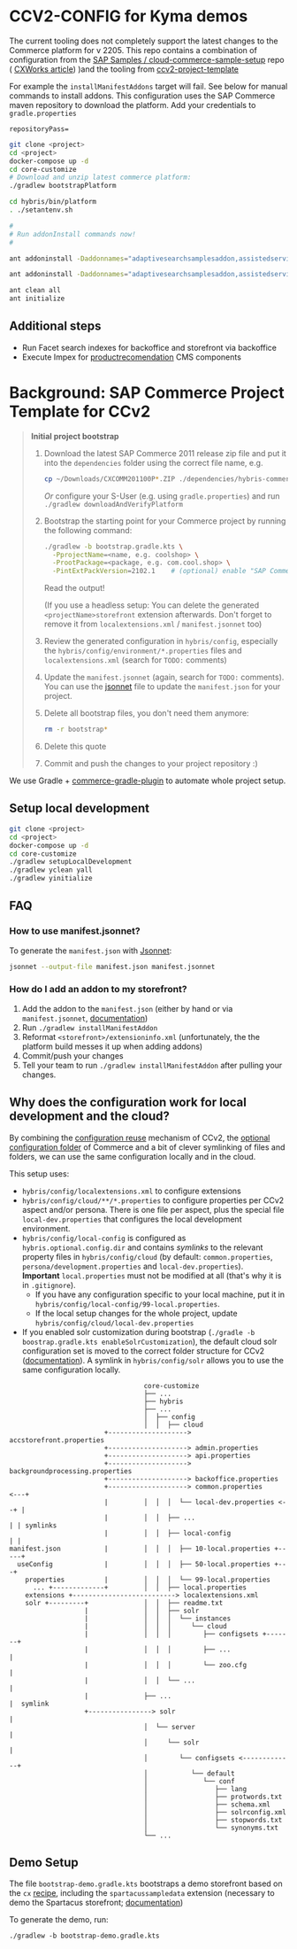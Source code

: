# CCV2-CONFIG for Kyma demos

The current tooling does not completely support the latest changes to the Commerce platform for v 2205.  This repo contains a combination of configuration from the [SAP Samples / cloud-commerce-sample-setup](https://github.com/SAP-samples/cloud-commerce-sample-setup/tree/main) repo ( [CXWorks article](https://www.sap.com/cxworks/article/2589632836/build_and_deploy_your_first_sap_commerce_cloud_project)) )and the tooling from [ccv2-project-template](https://github.com/sap-commerce-tools/ccv2-project-template)
 

For example the `installManifestAddons` target will fail.  See below for manual commands to install addons.
This configuration uses the SAP Commerce maven repository to download the platform.  Add your credentials to `gradle.properties`
```repositoryUser=
repositoryPass=
```

```sh
git clone <project>
cd <project>
docker-compose up -d
cd core-customize
# Download and unzip latest commerce platform:
./gradlew bootstrapPlatform

cd hybris/bin/platform
. ./setantenv.sh

#
# Run addonInstall commands now!
#

ant addoninstall -Daddonnames="adaptivesearchsamplesaddon,assistedservicecustomerinterestsaddon,assistedservicepromotionaddon,assistedservicestorefront,assistedserviceyprofileaddon,captchaaddon,chineseaddressaddon,configurablebundleaddon,consignmenttrackingaddon,customercouponaddon,customercouponsamplesaddon,customerinterestsaddon,customerticketingaddon,eventtrackingwsaddon,merchandisingaddon,merchandisingstorefrontsampledataaddon,multicountrysampledataaddon,notificationaddon,ordermanagementaddon,orderselfserviceaddon,pcmbackofficesamplesaddon,personalizationaddon,personalizationsampledataaddon,personalizationyprofilesampledataaddon,profiletagaddon,selectivecartsplitlistaddon,smarteditaddon,stocknotificationaddon,textfieldconfiguratortemplateaddon,timedaccesspromotionengineaddon,timedaccesspromotionenginesamplesaddon,xyformssamples,xyformsstorefrontcommons,ysapproductconfigaddon" -DaddonStorefront.yacceleratorstorefront="yacceleratorstorefront"

ant addoninstall -Daddonnames="adaptivesearchsamplesaddon,assistedservicecustomerinterestsaddon,assistedservicepromotionaddon,assistedservicestorefront,assistedserviceyprofileaddon,captchaaddon,chineseaddressaddon,configurablebundleaddon,consignmenttrackingaddon,customercouponaddon,customercouponsamplesaddon,customerinterestsaddon,customerticketingaddon,eventtrackingwsaddon,merchandisingaddon,merchandisingstorefrontsampledataaddon,multicountrysampledataaddon,notificationaddon,ordermanagementaddon,orderselfserviceaddon,pcmbackofficesamplesaddon,personalizationaddon,personalizationsampledataaddon,personalizationyprofilesampledataaddon,profiletagaddon,selectivecartsplitlistaddon,smarteditaddon,stocknotificationaddon,textfieldconfiguratortemplateaddon,timedaccesspromotionengineaddon,timedaccesspromotionenginesamplesaddon,xyformssamples,xyformsstorefrontcommons,ysapproductconfigaddon,accountsummaryaddon,b2bacceleratoraddon,b2bpunchoutaddon,chinesecommerceorgaddressaddon,commerceorgaddon,commerceorgsamplesaddon,sapproductconfigb2baddon" -DaddonStorefront.yacceleratorstorefront="yb2bacceleratorstorefront"

ant clean all
ant initialize
```

## Additional steps
- Run Facet search indexes for backoffice and storefront via backoffice
- Execute Impex for [productrecomendation](hybris/bin/custom/productrecommendation/resources/productrecommendation/import/sampledata/contentCatalogs/electronics-spaContentCatalog) CMS components

# Background: SAP Commerce Project Template for CCv2

> **Initial project bootstrap**
>
> 1. Download the latest SAP Commerce 2011 release zip file and put it into the `dependencies` folder
>    using the correct file name, e.g.
>
>    ```bash
>    cp ~/Downloads/CXCOMM201100P*.ZIP ./dependencies/hybris-commerce-suite-2011.6.zip
>    ```
>    *Or* configure your S-User (e.g. using `gradle.properties`) and run `./gradlew downloadAndVerifyPlatform`
>    
> 1. Bootstrap the starting point for your Commerce project by running the following command:
>
>    ```bash
>    ./gradlew -b bootstrap.gradle.kts \
>      -PprojectName=<name, e.g. coolshop> \
>      -ProotPackage=<package, e.g. com.cool.shop> \
>      -PintExtPackVersion=2102.1    # (optional) enable "SAP Commerce Cloud, Integration Extension Pack"
>    ```
>
>    Read the output!
>
>    (If you use a headless setup: You can delete the generated `<projectName>storefront` extension
>     afterwards. Don't forget to remove it from `localextensions.xml` / `manifest.jsonnet` too)
> 1. Review the generated configuration in `hybris/config`, especially the `hybris/config/environment/*.properties`
>    files and `localextensions.xml` (search for `TODO:` comments)
> 1. Update the `manifest.jsonnet` (again, search for `TODO:` comments).\
>    You can use the [jsonnet] file to update the `manifest.json` for your project.
> 1. Delete all bootstrap files, you don't need them anymore:
>
>    ```bash
>    rm -r bootstrap*
>    ```
>
> 1. Delete this quote
> 1. Commit and push the changes to your project repository :)

We use Gradle + [commerce-gradle-plugin][plugin] to automate whole project setup.

[plugin]: https://github.com/SAP/commerce-gradle-plugin

## Setup local development

```sh
git clone <project>
cd <project>
docker-compose up -d
cd core-customize
./gradlew setupLocalDevelopment
./gradlew yclean yall
./gradlew yinitialize
```

## FAQ

###  How to use manifest.jsonnet?

To generate the `manifest.json` with [Jsonnet][jsonnet]:

```bash
jsonnet --output-file manifest.json manifest.jsonnet
```

[jsonnet]: https://jsonnet.org/

### How do I add an addon to my storefront?

1. Add the addon to the `manifest.json` (either by hand or via `manifest.jsonnet`, [documentation][addon])
1. Run `./gradlew installManifestAddon`
1. Reformat `<storefront>/extensioninfo.xml` (unfortunately, the the platform build messes it up when adding addons)
1. Commit/push your changes
1. Tell your team to run `./gradlew installManifestAddon` after pulling your changes.

[addon]: https://help.sap.com/viewer/1be46286b36a4aa48205be5a96240672/LATEST/en-US/9a3ab7d08c704fccb7fd899e876d41d6.html

## Why does the configuration work for local development and the cloud?

By combining the [configuration reuse][reuse] mechanism of CCv2, the [optional configuration folder][folder]
of Commerce and a bit of clever symlinking of files and folders, we can use the same configuration
locally and in the cloud.

This setup uses:

- `hybris/config/localextensions.xml` to configure extensions
- `hybris/config/cloud/**/*.properties` to configure properties per CCv2 aspect and/or persona.
   There is one file per aspect, plus the special file `local-dev.properties` that configures the local development environment.
- `hybris/config/local-config` is configured as `hybris.optional.config.dir` and contains *symlinks* 
  to the relevant property files in `hybris/config/cloud` (by default: `common.properties`, `persona/development.properties` and `local-dev.properties`).\
  **Important** `local.properties` must not be modified at all (that's why it is in `.gitignore`).
  - If you have any configuration specific to your local machine, put it in `hybris/config/local-config/99-local.properties`.
  - If the local setup changes for the whole project, update `hybris/config/cloud/local-dev.properties`
- If you enabled solr customization during bootstrap (`./gradle -b boostrap.gradle.kts enableSolrCustomization`), the default cloud solr configuration set is moved to the correct folder structure for CCv2 ([documentation][solr]).
  A symlink in `hybris/config/solr` allows you to use the same configuration locally.

```
                                  core-customize
                                  ├── ...
                                  ├── hybris
                                  ├── ...
                                  │  ├── config
                                  │  │  ├── cloud
                        +--------------------> accstorefront.properties
                        +--------------------> admin.properties
                        +--------------------> api.properties
                        +--------------------> backgroundprocessing.properties
                        +--------------------> backoffice.properties
                        +--------------------> common.properties     <---+
                        |         │  │  │  └── local-dev.properties <--+ |
                        |         │  │  ├── ...                        | | symlinks
                        |         │  │  ├── local-config               | |
manifest.json           |         │  │  │  ├── 10-local.properties +-----+
  useConfig             |         │  │  │  ├── 50-local.properties +---+
    properties          |         │  │  │  └── 99-local.properties
      ... +-------------+         │  │  ├── local.properties
    extensions +--------------------------> localextensions.xml
    solr +---------+              │  │  ├── readme.txt
                   |              │  │  ├── solr
                   |              │  │  │  └── instances
                   |              │  │  │     └── cloud
                   |              │  │  │        ├── configsets +-------+
                   |              │  │  │        ├── ...                |
                   |              │  │  │        └── zoo.cfg            |
                   |              │  │  └── ...                         |
                   |              ├── ...                               |  symlink
                   +----------------> solr                              |
                                  │  └── server                         |
                                  │     └── solr                        |
                                  │        └── configsets <-------------+
                                  │           └── default
                                  │              └── conf
                                  │                 ├── lang
                                  │                 ├── protwords.txt
                                  │                 ├── schema.xml
                                  │                 ├── solrconfig.xml
                                  │                 ├── stopwords.txt
                                  │                 └── synonyms.txt
                                  └── ...

```

[reuse]: https://help.sap.com/viewer/1be46286b36a4aa48205be5a96240672/LATEST/en-US/2311d89eef9344fc81ef168ac9668307.html
[folder]: https://help.sap.com/viewer/b490bb4e85bc42a7aa09d513d0bcb18e/LATEST/en-US/8beb75da86691014a0229cf991cb67e4.html
[solr]: https://help.sap.com/viewer/b2f400d4c0414461a4bb7e115dccd779/LATEST/en-US/f7251d5a1d6848489b1ce7ba46300fe6.html

## Demo Setup

The file `bootstrap-demo.gradle.kts` bootstraps a demo storefront based on the `cx` [recipe][recipe],
including the `spartacussampledata` extension (necessary to demo the Spartacus storefront; [documentation][spartacussample])

To generate the demo, run:
```
./gradlew -b bootstrap-demo.gradle.kts
```
[spartacussample]: https://sap.github.io/spartacus-docs/spartacussampledata-extension/
[recipe]: https://help.sap.com/viewer/a74589c3a81a4a95bf51d87258c0ab15/2011/en-US/f09d46cf4a2546b586ed7021655e4715.html

